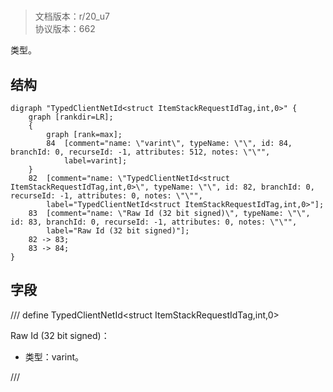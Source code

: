 # <!-- md:samp TypedClientNetId<struct ItemStackRequestIdTag,int,0> -->

> 文档版本：r/20_u7<br/>协议版本：662

<!-- md:samp TypedClientNetId<struct ItemStackRequestIdTag,int,0> -->类型。

## 结构

```viz
digraph "TypedClientNetId<struct ItemStackRequestIdTag,int,0>" {
	graph [rankdir=LR];
	{
		graph [rank=max];
		84	[comment="name: \"varint\", typeName: \"\", id: 84, branchId: 0, recurseId: -1, attributes: 512, notes: \"\"",
			label=varint];
	}
	82	[comment="name: \"TypedClientNetId<struct ItemStackRequestIdTag,int,0>\", typeName: \"\", id: 82, branchId: 0, recurseId: -1, attributes: 0, notes: \"\"",
		label="TypedClientNetId<struct ItemStackRequestIdTag,int,0>"];
	83	[comment="name: \"Raw Id (32 bit signed)\", typeName: \"\", id: 83, branchId: 0, recurseId: -1, attributes: 0, notes: \"\"",
		label="Raw Id (32 bit signed)"];
	82 -> 83;
	83 -> 84;
}

```

## 字段

/// define
TypedClientNetId<struct ItemStackRequestIdTag,int,0>

Raw Id (32 bit signed)：<!-- md:samp varint -->

- 类型：varint。


///
